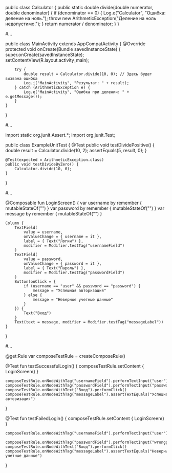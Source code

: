 public class Calculator {
    public static double divide(double numerator, double denominator) {
        if (denominator == 0) {
            Log.e("Calculator", "Ошибка: деление на ноль.");
            throw new ArithmeticException("Деление на ноль недопустимо.");
        }
        return numerator / denominator;
    }
}

#...

public class MainActivity extends AppCompatActivity {
    @Override
    protected void onCreate(Bundle savedInstanceState) {
        super.onCreate(savedInstanceState);
        setContentView(R.layout.activity_main);

        try {
            double result = Calculator.divide(10, 0); // Здесь будет вызвана ошибка
            Log.i("MainActivity", "Результат: " + result);
        } catch (ArithmeticException e) {
            Log.e("MainActivity", "Ошибка при делении: " + e.getMessage());
        }
    }
}

#...

import static org.junit.Assert.*;
import org.junit.Test;

public class ExampleUnitTest {
    @Test
    public void testDividePositive() {
        double result = Calculator.divide(10, 2);
        assertEquals(5, result, 0);
    }

    @Test(expected = ArithmeticException.class)
    public void testDivideByZero() {
        Calculator.divide(10, 0);
    }
}

#...

@Composable
fun LoginScreen() {
    var username by remember { mutableStateOf("") }
    var password by remember { mutableStateOf("") }
    var message by remember { mutableStateOf("") }

    Column {
        TextField(
            value = username,
            onValueChange = { username = it },
            label = { Text("Логин") },
            modifier = Modifier.testTag("usernameField")
        )
        TextField(
            value = password,
            onValueChange = { password = it },
            label = { Text("Пароль") },
            modifier = Modifier.testTag("passwordField")
        )
        Button(onClick = {
            if (username == "user" && password == "password") {
                message = "Успешная авторизация"
            } else {
                message = "Неверные учетные данные"
            }
        }) {
            Text("Вход")
        }
        Text(text = message, modifier = Modifier.testTag("messageLabel"))
    }
}

#...

@get:Rule
var composeTestRule = createComposeRule()

@Test
fun testSuccessfulLogin() {
    composeTestRule.setContent {
        LoginScreen()
    }

    composeTestRule.onNodeWithTag("usernameField").performTextInput("user")
    composeTestRule.onNodeWithTag("passwordField").performTextInput("password")
    composeTestRule.onNodeWithText("Вход").performClick()
    composeTestRule.onNodeWithTag("messageLabel").assertTextEquals("Успешная авторизация")
}

@Test
fun testFailedLogin() {
    composeTestRule.setContent {
        LoginScreen()
    }

    composeTestRule.onNodeWithTag("usernameField").performTextInput("user")

    composeTestRule.onNodeWithTag("passwordField").performTextInput("wrongpassword")
    composeTestRule.onNodeWithText("Вход").performClick()
    composeTestRule.onNodeWithTag("messageLabel").assertTextEquals("Неверные учетные данные")
}

